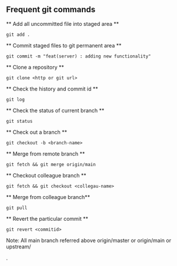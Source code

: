 ## Frequent git commands

** Add all uncommitted file into staged area **

```
git add .

```

** Commit staged files to git permanent area  **

```
git commit -m "feat(server) : adding new functionality"

```


** Clone a repository **

```
git clone <http or git url>

```


** Check the history and commit id **

```
git log

```

** Check the status of current branch **

```
git status

```

** Check out a branch **

```
git checkout -b <branch-name>

```

** Merge from remote branch **

```
git fetch && git merge origin/main

```

** Checkout colleague branch **

```
git fetch && git checkout <collegau-name>

```

** Merge from colleague branch**

```
git pull 

```

** Revert the particular commit **

```
git revert <commitid>

```

Note: All main branch referred above origin/master or origin/main or upstream/<main branch>.  